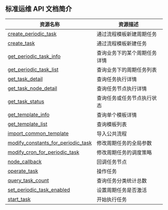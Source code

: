 ## 标准运维 API 文档简介
|资源名称	|资源描述 |
|---|---|
|[create_periodic_task](5.1/API文档/SOPS/create_periodic_task.md)| 通过流程模板新建周期任务|
|[create_task](5.1/API文档/SOPS/create_task.md)| 通过流程模板新建任务|
|[get_periodic_task_info](5.1/API文档/SOPS/get_periodic_task_info.md)| 查询业务下的某个周期任务详情|
|[get_periodic_task_list](5.1/API文档/SOPS/get_periodic_task_list.md)| 查询业务下的周期任务列表|
|[get_task_detail](5.1/API文档/SOPS/get_task_detail.md)| 查询任务执行详情|
|[get_task_node_detail](5.1/API文档/SOPS/get_task_node_detail.md)| 查询任务节点执行详情|
|[get_task_status](5.1/API文档/SOPS/get_task_status.md)| 查询任务或任务节点执行状态|
|[get_template_info](5.1/API文档/SOPS/get_template_info.md)| 查询单个模板详情|
|[get_template_list](5.1/API文档/SOPS/get_template_list.md)| 查询模板列表|
|[import_common_template](5.1/API文档/SOPS/import_common_template.md)| 导入公共流程|
|[modify_constants_for_periodic_task](5.1/API文档/SOPS/modify_constants_for_periodic_task.md)| 修改周期任务的全局参数|
|[modify_cron_for_periodic_task](5.1/API文档/SOPS/modify_cron_for_periodic_task.md)| 修改周期任务的调度策略|
|[node_callback](5.1/API文档/SOPS/node_callback.md)| 回调任务节点|
|[operate_task](5.1/API文档/SOPS/operate_task.md)| 操作任务|
|[query_task_count](5.1/API文档/SOPS/query_task_count.md)| 查询任务分类统计总数|
|[set_periodic_task_enabled](5.1/API文档/SOPS/set_periodic_task_enabled.md)| 设置周期任务是否激活|
|[start_task](5.1/API文档/SOPS/start_task.md)| 开始执行任务|
